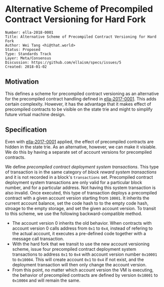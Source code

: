 # Alternative Scheme of Precompiled Contract Versioning for Hard Fork

    Number: ella-2018-0001
    Title: Alternative Scheme of Precompiled Contract Versioning for Hard Fork
    Author: Wei Tang <hi@that.world>
    Status: Proposed
    Type: Standards Track
    Layer: Meta/Consensus
    Discussion: https://github.com/ellaism/specs/issues/5
    Created: 2018-01-02
    
## Motivation

This defines a scheme for precompiled contract versioning as an alternative for the precompiled contract handling defined in [ella-2017-0001](./2017-0001-account-version.md). This adds certain complexity. However, it has the advantage that it makes effect of precompiled contracts to be visible on the state trie and might to simplify future virtual machine design.

## Specification

Even with [ella-2017-0001](./2017-0001-account-version.md) applied, the effect of precompiled contracts are hidden in the state trie. As an alternative, however, we can make it visiable. We do this by having a separate set of account versions for precompiled contracts.

We define *precompiled contract deployment system transactions*. This type of transaction is in the same category of *block reward system transactions* and it is not recorded in a block's `transactions` set. Precompiled contract deployment system transactions are only valid for a particular block number, and for a particular address. Not having this system transaction is also invalid. Once executed, this type of transaction deploys a precompiled contract with a given account version starting from `10001`. It inherits the current account balance, set the code hash to to the empty code hash, stroage to the empty storage, and set the given account version. To transit to this scheme, we use the following backward-compatible method.

* The account version 0 inherits the old behavior. When contracts with account version 0 calls address from `0x1` to `0x4`, instead of refering to the actual account, it executes a pre-defined code together with a message call transaction.
* With the hard fork that we transit to use the new account versioning scheme, issue four precompiled contract deployment system transactions to address `0x1` to `0x4` with account version number `0x10001` to `0x10004`. This will create account `0x1` to `0x4` if not exist, and the deployment transaction will then only change the account version.
* From this point, no matter which account version the VM is executing, the behavior of precompiled contracts are defined by version `0x10001` to `0x10004` and will remain the same.
